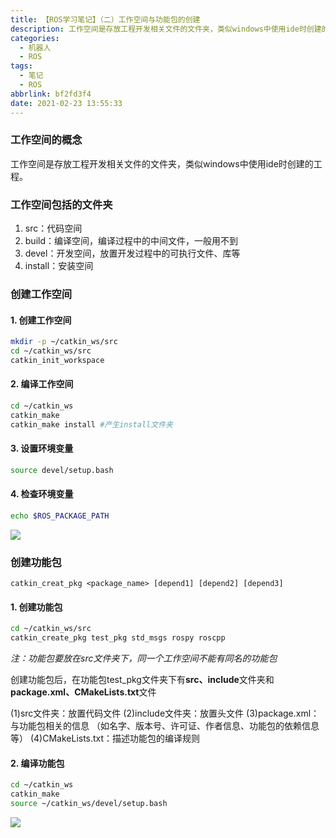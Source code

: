 ```yaml
---
title: 【ROS学习笔记】（二）工作空间与功能包的创建
description: 工作空间是存放工程开发相关文件的文件夹，类似windows中使用ide时创建的工程。工作空间包含的文件夹包括……
categories:
  - 机器人
  - ROS
tags:
  - 笔记
  - ROS
abbrlink: bf2fd3f4
date: 2021-02-23 13:55:33
---
```




### 工作空间的概念
工作空间是存放工程开发相关文件的文件夹，类似windows中使用ide时创建的工程。
### 工作空间包括的文件夹
1. src：代码空间
2. build：编译空间，编译过程中的中间文件，一般用不到
3. devel：开发空间，放置开发过程中的可执行文件、库等
4. install：安装空间

### 创建工作空间

#### 1. 创建工作空间
```bash
mkdir -p ~/catkin_ws/src
cd ~/catkin_ws/src
catkin_init_workspace
```
#### 2. 编译工作空间
```bash
cd ~/catkin_ws
catkin_make
catkin_make install #产生install文件夹
```
#### 3. 设置环境变量
```bash
source devel/setup.bash
```
#### 4. 检查环境变量
```bash
echo $ROS_PACKAGE_PATH
```
![](https://img.mahaofei.com/img/202112231647957-ros-notes2-1.png)

### 创建功能包
`catkin_creat_pkg <package_name> [depend1] [depend2] [depend3]`
#### 1. 创建功能包
```bash
cd ~/catkin_ws/src
catkin_create_pkg test_pkg std_msgs rospy roscpp
```
*注：功能包要放在src文件夹下，同一个工作空间不能有同名的功能包*

创建功能包后，在功能包test_pkg文件夹下有**src、include**文件夹和**package.xml、CMakeLists.txt**文件

(1)src文件夹：放置代码文件
(2)include文件夹：放置头文件
(3)package.xml：与功能包相关的信息
（如名字、版本号、许可证、作者信息、功能包的依赖信息等）
(4)CMakeLists.txt：描述功能包的编译规则
#### 2. 编译功能包
```bash
cd ~/catkin_ws
catkin_make
source ~/catkin_ws/devel/setup.bash
```
![](https://img.mahaofei.com/img/202112231647602-ros-notes2-2.png)